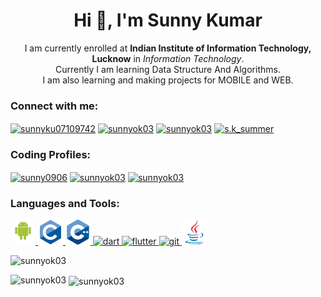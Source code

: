 <h1 align="center">Hi 👋, I'm Sunny Kumar</h1>
<p align="center">I am currently enrolled at <b>Indian Institute of Information Technology, Lucknow</b> in <i>Information Technology</i>.<br> Currently I am learning Data Structure And Algorithms. <br>I am also learning and making projects for MOBILE and WEB.</p>

<h3 align="left">Connect with me:</h3>
<p align="left">
<a href="https://twitter.com/sunnyku07109742" target="blank"><img align="center" src="https://raw.githubusercontent.com/rahuldkjain/github-profile-readme-generator/master/src/images/icons/Social/twitter.svg" alt="sunnyku07109742" height="30" width="40" /></a>
<a href="https://linkedin.com/in/sunnyok03" target="blank"><img align="center" src="https://raw.githubusercontent.com/rahuldkjain/github-profile-readme-generator/master/src/images/icons/Social/linked-in-alt.svg" alt="sunnyok03" height="30" width="40" /></a>
<a href="https://fb.com/sunnyok03" target="blank"><img align="center" src="https://raw.githubusercontent.com/rahuldkjain/github-profile-readme-generator/master/src/images/icons/Social/facebook.svg" alt="sunnyok03" height="30" width="40" /></a>
<a href="https://instagram.com/s.k_summer" target="blank"><img align="center" src="https://raw.githubusercontent.com/rahuldkjain/github-profile-readme-generator/master/src/images/icons/Social/instagram.svg" alt="s.k_summer" height="30" width="40" /></a>
  <h3 align="left">Coding Profiles:</h3>
<a href="https://www.codechef.com/users/sunny0906" target="blank"><img align="center" src="https://cdn.jsdelivr.net/npm/simple-icons@3.1.0/icons/codechef.svg" alt="sunny0906" height="30" width="40" /></a>
<a href="https://codeforces.com/profile/sunnyok03" target="blank"><img align="center" src="https://raw.githubusercontent.com/rahuldkjain/github-profile-readme-generator/master/src/images/icons/Social/codeforces.svg" alt="sunnyok03" height="30" width="40" /></a>
<a href="https://www.leetcode.com/sunnyok03" target="blank"><img align="center" src="https://raw.githubusercontent.com/rahuldkjain/github-profile-readme-generator/master/src/images/icons/Social/leet-code.svg" alt="sunnyok03" height="30" width="40" /></a>
</p>
<h3 align="left">Languages and Tools:</h3>
<p align="left"> <a href="https://developer.android.com" target="_blank" rel="noreferrer"> <img src="https://raw.githubusercontent.com/devicons/devicon/master/icons/android/android-original-wordmark.svg" alt="android" width="40" height="40"/> </a> <a href="https://www.cprogramming.com/" target="_blank" rel="noreferrer"> <img src="https://raw.githubusercontent.com/devicons/devicon/master/icons/c/c-original.svg" alt="c" width="40" height="40"/> </a> <a href="https://www.w3schools.com/cpp/" target="_blank" rel="noreferrer"> <img src="https://raw.githubusercontent.com/devicons/devicon/master/icons/cplusplus/cplusplus-original.svg" alt="cplusplus" width="40" height="40"/> </a> <a href="https://dart.dev" target="_blank" rel="noreferrer"> <img src="https://www.vectorlogo.zone/logos/dartlang/dartlang-icon.svg" alt="dart" width="40" height="40"/> </a> <a href="https://flutter.dev" target="_blank" rel="noreferrer"> <img src="https://www.vectorlogo.zone/logos/flutterio/flutterio-icon.svg" alt="flutter" width="40" height="40"/> </a> <a href="https://git-scm.com/" target="_blank" rel="noreferrer"> <img src="https://www.vectorlogo.zone/logos/git-scm/git-scm-icon.svg" alt="git" width="40" height="40"/> </a> <a href="https://www.java.com" target="_blank" rel="noreferrer"> <img src="https://raw.githubusercontent.com/devicons/devicon/master/icons/java/java-original.svg" alt="java" width="40" height="40"/> </a> </p>
<p align="left"> <img src="https://komarev.com/ghpvc/?username=sunnyok03&label=Profile%20views&color=0e75b6&style=flat" alt="sunnyok03" /> </p>

<p><img align="left" src="https://github-readme-stats.vercel.app/api/top-langs?username=sunnyok03&show_icons=true&locale=en&layout=compact" alt="sunnyok03" /></p>

<p>&nbsp;<img align="center" src="https://github-readme-stats.vercel.app/api?username=sunnyok03&show_icons=true&locale=en" alt="sunnyok03" /></p>

